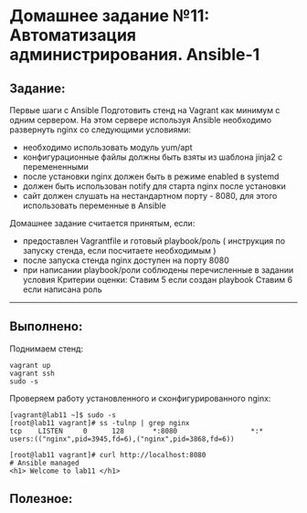 # **Домашнее задание №11: Автоматизация администрирования. Ansible-1**

## **Задание:**
Первые шаги с Ansible
Подготовить стенд на Vagrant как минимум с одним сервером. На этом сервере используя Ansible необходимо развернуть nginx со следующими условиями:
- необходимо использовать модуль yum/apt
- конфигурационные файлы должны быть взяты из шаблона jinja2 с перемененными
- после установки nginx должен быть в режиме enabled в systemd
- должен быть использован notify для старта nginx после установки
- сайт должен слушать на нестандартном порту - 8080, для этого использовать переменные в Ansible

Домашнее задание считается принятым, если:
- предоставлен Vagrantfile и готовый playbook/роль ( инструкция по запуску стенда, если посчитаете необходимым )
- после запуска стенда nginx доступен на порту 8080
- при написании playbook/роли соблюдены перечисленные в задании условия
Критерии оценки: Ставим 5 если создан playbook
Ставим 6 если написана роль

---

## **Выполнено:**

Поднимаем стенд:
```
vagrant up
vagrant ssh
sudo -s
```

Проверяем работу установленного и сконфигурированного nginx:
```
[vagrant@lab11 ~]$ sudo -s
[root@lab11 vagrant]# ss -tulnp | grep nginx
tcp    LISTEN     0      128       *:8080                  *:*                   users:(("nginx",pid=3945,fd=6),("nginx",pid=3868,fd=6))

[root@lab11 vagrant]# curl http://localhost:8080
# Ansible managed
<h1> Welcome to lab11 </h1>
```


## **Полезное:**

